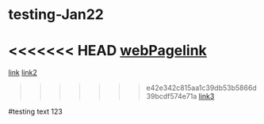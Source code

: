 # testing-Jan22
<<<<<<< HEAD
[webPagelink](https://gmiranah.github.io/testing-Jan22/)
=======
[link](https://gmiranah.github.io/testing-Jan22/)
[link2](https://gmiranah.github.io/testing-Jan22/README.md)
>>>>>>> e42e342c815aa1c39db53b5866d39bcdf574e71a
[link3](https://gmiranah.github.io/testing-Jan22/)


#testing text 123

